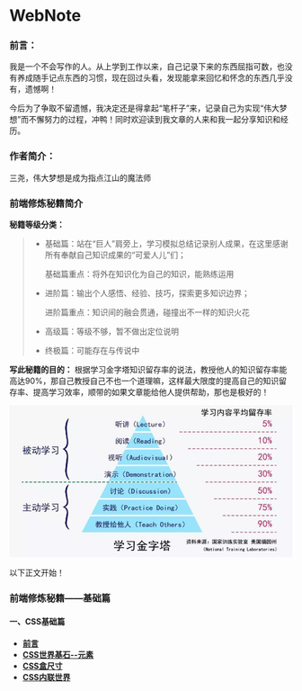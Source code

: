 # WebNote
### 前言：

我是一个不会写作的人。从上学到工作以来，自己记录下来的东西屈指可数，也没有养成随手记点东西的习惯，现在回过头看，发现能拿来回忆和怀念的东西几乎没有，遗憾啊！

今后为了争取不留遗憾，我决定还是得拿起“笔杆子”来，记录自己为实现“伟大梦想”而不懈努力的过程，冲鸭！同时欢迎读到我文章的人来和我一起分享知识和经历。

### 作者简介：

三尧，伟大梦想是成为指点江山的魔法师



### 前端修炼秘籍简介

**秘籍等级分类：**

>* 基础篇：站在“巨人”肩旁上，学习模拟总结记录别人成果，在这里感谢所有奉献自己知识成果的“可爱人儿”们；
>
>      基础篇重点：将外在知识化为自己的知识，能熟练运用
>
>* 进阶篇：输出个人感悟、经验、技巧，探索更多知识边界；
>
>      进阶篇重点：知识间的融会贯通，碰撞出不一样的知识火花
>
>* 高级篇：等级不够，暂不做出定位说明
>
>* 终极篇：可能存在与传说中



**写此秘籍的目的：**  根据学习金字塔知识留存率的说法，教授他人的知识留存率能高达90%，那自己教授自己不也一个道理嘛，这样最大限度的提高自己的知识留存率、提高学习效率，顺带的如果文章能给他人提供帮助，那也是极好的！

![知识留存率](images/知识留存率.jpg)

以下正文开始！



### 前端修炼秘籍——基础篇

#### 一、CSS基础篇

* [**前言**](CSS/README.md)
* [**CSS世界基石--元素** ](CSS/CSS基石/README.md)
* [**CSS盒尺寸**](CSS/CSS盒尺寸/README.md)
* [**CSS内联世界**](CSS/CSS内联世界/README.md)